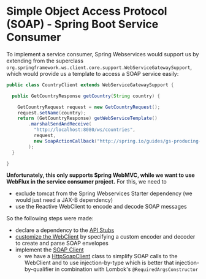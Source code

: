 # Simple Object Access Protocol (SOAP) - Spring Boot Service Consumer

To implement a service consumer, Spring Webservices would support us by extending from the superclass
`org.springframework.ws.client.core.support.WebServiceGatewaySupport`, which would provide us a template
to access a SOAP service easily:

```java
public class CountryClient extends WebServiceGatewaySupport {

  public GetCountryResponse getCountry(String country) {

    GetCountryRequest request = new GetCountryRequest();
    request.setName(country);
    return (GetCountryResponse) getWebServiceTemplate()
        .marshalSendAndReceive(
          "http://localhost:8080/ws/countries", 
          request,
          new SoapActionCallback("http://spring.io/guides/gs-producing-web-service/GetCountryRequest")
        );
  }

}
```

**Unfortunately, this only supports Spring WebMVC, while we want to use WebFlux in the service consumer project.** For this, we need to
- exclude tomcat from the Spring Webservices Starter dependency (we would just need a JAX-B dependency)
- use the Reactive WebClient to encode and decode SOAP messages

So the following steps were made:
- declare a dependency to the [API Stubs](../../api-stubs/api-stubs-soap)
- [customize the WebClient](../src/main/java/de/samples/apicomparison/consumer/clients/soap/config/SoapWebClientConfiguration.java) 
  by specifying a custom encoder and decoder to create and parse SOAP envelopes
- implement the [SOAP Client](../src/main/java/de/samples/apicomparison/consumer/clients/soap/BlogPostSoapClient.java)
  - we have a [HttpSoapClient](../src/main/java/de/samples/apicomparison/consumer/clients/soap/HttpSoapClient.java) class
    to simplify SOAP calls to the WebClient and to use injection-by-type which is better that injection-by-qualifier in combination with Lombok's `@RequiredArgsConstructor`
